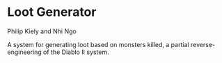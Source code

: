 # Loot Generator

Philip Kiely and Nhi Ngo

A system for generating loot based on monsters killed, a partial reverse-engineering of the Diablo II system.
